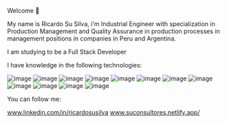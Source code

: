 Welcome 👋

My name is Ricardo Su Silva, i'm Industrial Engineer
with specialization in Production Management and Quality Assurance
in production processes in management positions in companies
in Peru and Argentina.

I am studying to be a Full Stack Developer 

I have knowledge in the following technologies:

![image](https://github.com/RicardoSuSilva/RicardoSuSilva/assets/140461991/d4d923da-259e-4eb1-9701-7ee51d17b024)
![image](https://github.com/RicardoSuSilva/RicardoSuSilva/assets/140461991/eca3131b-cf4a-4799-a059-c00089d004ca)
![image](https://github.com/RicardoSuSilva/RicardoSuSilva/assets/140461991/f0ae4662-a9c7-46f4-9407-ec95e9554ba3)
![image](https://github.com/RicardoSuSilva/RicardoSuSilva/assets/140461991/1d42c93f-220b-453e-b897-0e7c74a91e28)
![image](https://github.com/RicardoSuSilva/RicardoSuSilva/assets/140461991/6ca4c8b5-520f-4af7-98fa-09bc083a2519)
![image](https://github.com/RicardoSuSilva/RicardoSuSilva/assets/140461991/bb488601-e5c5-499b-af27-f6cef05889be)
![image](https://github.com/RicardoSuSilva/RicardoSuSilva/assets/140461991/91391a55-f497-46f1-babf-5eda75b24159)
![image](https://github.com/RicardoSuSilva/RicardoSuSilva/assets/140461991/b0bee077-4ae1-4055-b9b0-06b0ef2c8234)
![image](https://github.com/RicardoSuSilva/RicardoSuSilva/assets/140461991/3de1efa6-0362-44a8-a32c-2534761b6402)
![image](https://github.com/RicardoSuSilva/RicardoSuSilva/assets/140461991/b141d817-5ae8-4e91-80e8-a1e1e083ae30)
![image](https://github.com/RicardoSuSilva/RicardoSuSilva/assets/140461991/9f466498-7876-4c3c-aae7-e18c886c5a0c)
![image](https://github.com/RicardoSuSilva/RicardoSuSilva/assets/140461991/dd88e1ed-298e-4057-9040-cded037f27b2)



You can follow me:

www.linkedin.com/in/ricardosusilva
www.suconsultores.netlify.app/









<!---
RicardoSuSilva/RicardoSuSilva is a ✨ special ✨ repository because its `README.md` (this file) appears on your GitHub profile.
You can click the Preview link to take a look at your changes.
--->
